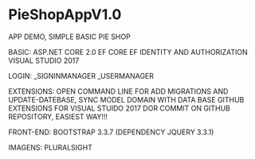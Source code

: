 # PieShopAppV1.0
APP DEMO, SIMPLE BASIC PIE SHOP

BASIC:
ASP.NET CORE 2.0
EF CORE
EF IDENTITY AND AUTHORIZATION
VISUAL STUDIO 2017 

LOGIN:
_SIGNINMANAGER
_USERMANAGER

EXTENSIONS:
OPEN COMMAND LINE FOR ADD MIGRATIONS AND UPDATE-DATEBASE, SYNC MODEL DOMAIN WITH DATA BASE
GITHUB EXTENSIONS FOR VISUAL STUIDO 2017 DOR COMMIT ON GITHUB REPOSITORY, EASIEST WAY!!!

FRONT-END:
BOOTSTRAP 3.3.7 (DEPENDENCY JQUERY 3.3.1)

IMAGENS:
PLURALSIGHT






